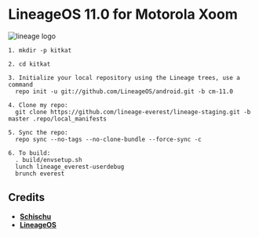 # LineageOS 11.0 for Motorola Xoom

![lineage logo](https://github.com/linusdan/local_manifests/raw/lineage-17.x/lineage.png)


```
1. mkdir -p kitkat

2. cd kitkat

3. Initialize your local repository using the Lineage trees, use a command
  repo init -u git://github.com/LineageOS/android.git -b cm-11.0

4. Clone my repo:
  git clone https://github.com/lineage-everest/lineage-staging.git -b master .repo/local_manifests

5. Sync the repo:
  repo sync --no-tags --no-clone-bundle --force-sync -c

6. To build:
  . build/envsetup.sh
  lunch lineage_everest-userdebug
  brunch everest
```


Credits
-------
* [**Schischu**](https://github.com/Schischu)
* [**LineageOS**](https://github.com/LineageOS)
